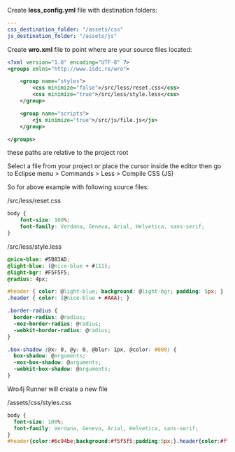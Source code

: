 
Create **less_config.yml** file with destination folders:

```yaml
---
css_destination_folder: "/assets/css"
js_destination_folder: "/assets/js"
```
Create **wro.xml** file to point where are your source files located:

```xml
<?xml version="1.0" encoding="UTF-8" ?>
<groups xmlns="http://www.isdc.ro/wro">

	<group name="styles">
		<css minimize="false">/src/less/reset.css</css>
		<css minimize="true">/src/less/style.less</css>
	</group>

	<group name="scripts">
		<js minimize="true">/src/js/file.js</js>
	</group>

</groups>
```
these paths are relative to the project root

Select a file from your project or place the cursor inside the editor then go to Eclipse menu > Commands > Less > Compile CSS (JS)

So for above example with following source files:

/src/less/reset.css
```css
body {
	font-size: 100%;
	font-family: Verdana, Geneva, Arial, Helvetica, sans-serif;
}
```

/src/less/style.less
```css
@nice-blue: #5B83AD;
@light-blue: (@nice-blue + #111);
@light-bgr: #F5F5F5;
@radius: 4px;

#header { color: @light-blue; background: @light-bgr; padding: 5px; }
.header { color: (@nice-blue + #AAA); }

.border-radius {
  border-radius: @radius;
  -moz-border-radius: @radius;
  -webkit-border-radius: @radius;
}

.box-shadow (@x: 0, @y: 0, @blur: 1px, @color: #000) {
  box-shadow: @arguments;
  -moz-box-shadow: @arguments;
  -webkit-box-shadow: @arguments;
}
```

Wro4j Runner will create a new file

/assets/css/styles.css
```css
body {
  font-size: 100%;
  font-family: Verdana, Geneva, Arial, Helvetica, sans-serif;
}
#header{color:#6c94be;background:#f5f5f5;padding:5px;}.header{color:#ffffff;}.border-radius{border-radius:4px;-moz-border-radius:4px;-webkit-border-radius:4px;}
```
